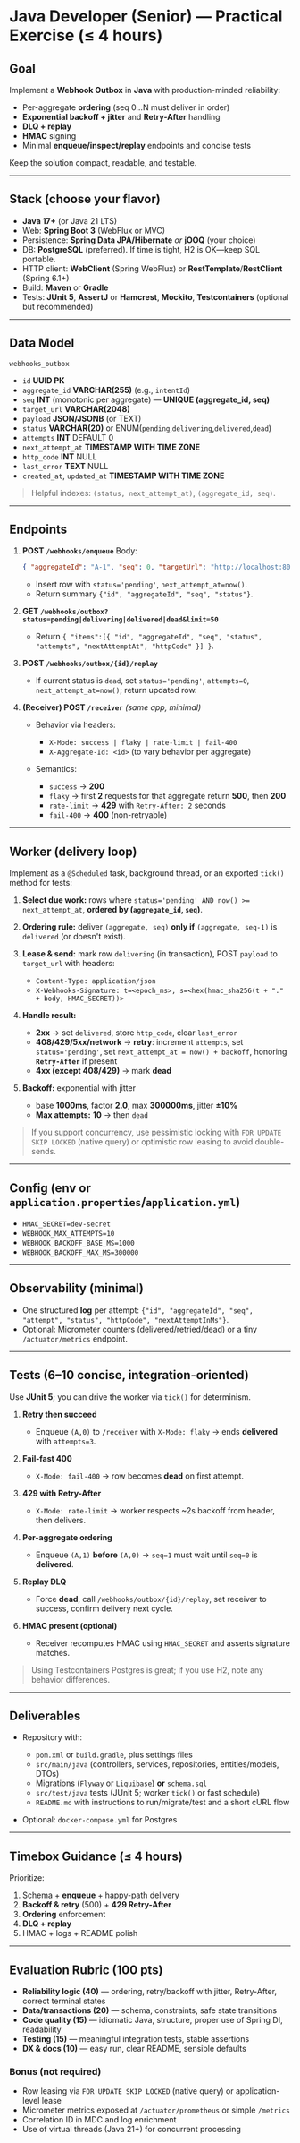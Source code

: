 # Java Developer (Senior) — Practical Exercise (≤ 4 hours)

## Goal

Implement a **Webhook Outbox** in **Java** with production-minded reliability:

* Per-aggregate **ordering** (seq 0…N must deliver in order)
* **Exponential backoff + jitter** and **Retry-After** handling
* **DLQ + replay**
* **HMAC** signing
* Minimal **enqueue/inspect/replay** endpoints and concise tests

Keep the solution compact, readable, and testable.

---

## Stack (choose your flavor)

* **Java 17+** (or Java 21 LTS)
* Web: **Spring Boot 3** (WebFlux or MVC)
* Persistence: **Spring Data JPA/Hibernate** *or* **jOOQ** (your choice)
* DB: **PostgreSQL** (preferred). If time is tight, H2 is OK—keep SQL portable.
* HTTP client: **WebClient** (Spring WebFlux) or **RestTemplate**/**RestClient** (Spring 6.1+)
* Build: **Maven** or **Gradle**
* Tests: **JUnit 5**, **AssertJ** or **Hamcrest**, **Mockito**, **Testcontainers** (optional but recommended)

---

## Data Model

`webhooks_outbox`

* `id` **UUID PK**
* `aggregate_id` **VARCHAR(255)** (e.g., `intentId`)
* `seq` **INT** (monotonic per aggregate) — **UNIQUE (aggregate\_id, seq)**
* `target_url` **VARCHAR(2048)**
* `payload` **JSON/JSONB** (or TEXT)
* `status` **VARCHAR(20)** or ENUM(`pending`,`delivering`,`delivered`,`dead`)
* `attempts` **INT** DEFAULT 0
* `next_attempt_at` **TIMESTAMP WITH TIME ZONE**
* `http_code` **INT** NULL
* `last_error` **TEXT** NULL
* `created_at`, `updated_at` **TIMESTAMP WITH TIME ZONE**

> Helpful indexes: `(status, next_attempt_at)`, `(aggregate_id, seq)`.

---

## Endpoints

1. **POST `/webhooks/enqueue`**
   Body:

   ```json
   { "aggregateId": "A-1", "seq": 0, "targetUrl": "http://localhost:8080/receiver", "payload": { "hello": "world" } }
   ```

   * Insert row with `status='pending'`, `next_attempt_at=now()`.
   * Return summary `{"id", "aggregateId", "seq", "status"}`.

2. **GET `/webhooks/outbox?status=pending|delivering|delivered|dead&limit=50`**

   * Return `{ "items":[{ "id", "aggregateId", "seq", "status", "attempts", "nextAttemptAt", "httpCode" }] }`.

3. **POST `/webhooks/outbox/{id}/replay`**

   * If current status is `dead`, set `status='pending'`, `attempts=0`, `next_attempt_at=now()`; return updated row.

4. **(Receiver) POST `/receiver`** *(same app, minimal)*

   * Behavior via headers:

     * `X-Mode: success | flaky | rate-limit | fail-400`
     * `X-Aggregate-Id: <id>` (to vary behavior per aggregate)
   * Semantics:

     * `success` → **200**
     * `flaky` → first **2** requests for that aggregate return **500**, then **200**
     * `rate-limit` → **429** with `Retry-After: 2` seconds
     * `fail-400` → **400** (non-retryable)

---

## Worker (delivery loop)

Implement as a `@Scheduled` task, background thread, or an exported `tick()` method for tests:

1. **Select due work:** rows where `status='pending' AND now() >= next_attempt_at`, **ordered by (`aggregate_id`, `seq`)**.
2. **Ordering rule:** deliver `(aggregate, seq)` **only if** `(aggregate, seq-1)` is `delivered` (or doesn't exist).
3. **Lease & send:** mark row `delivering` (in transaction), POST `payload` to `target_url` with headers:

   * `Content-Type: application/json`
   * `X-Webhooks-Signature: t=<epoch_ms>, s=<hex(hmac_sha256(t + "." + body, HMAC_SECRET))>`
4. **Handle result:**

   * **2xx** → set `delivered`, store `http_code`, clear `last_error`
   * **408/429/5xx/network** → **retry**: increment `attempts`, set `status='pending'`, set `next_attempt_at = now() + backoff`, honoring **`Retry-After`** if present
   * **4xx (except 408/429)** → mark **dead**
5. **Backoff:** exponential with jitter

   * base **1000ms**, factor **2.0**, max **300000ms**, jitter **±10%**
   * **Max attempts:** **10** → then `dead`

> If you support concurrency, use pessimistic locking with `FOR UPDATE SKIP LOCKED` (native query) or optimistic row leasing to avoid double-sends.

---

## Config (env or `application.properties`/`application.yml`)

* `HMAC_SECRET=dev-secret`
* `WEBHOOK_MAX_ATTEMPTS=10`
* `WEBHOOK_BACKOFF_BASE_MS=1000`
* `WEBHOOK_BACKOFF_MAX_MS=300000`

---

## Observability (minimal)

* One structured **log** per attempt: `{"id", "aggregateId", "seq", "attempt", "status", "httpCode", "nextAttemptInMs"}`.
* Optional: Micrometer counters (delivered/retried/dead) or a tiny `/actuator/metrics` endpoint.

---

## Tests (6–10 concise, integration-oriented)

Use **JUnit 5**; you can drive the worker via `tick()` for determinism.

1. **Retry then succeed**

   * Enqueue `(A,0)` to `/receiver` with `X-Mode: flaky` → ends **delivered** with `attempts=3`.

2. **Fail-fast 400**

   * `X-Mode: fail-400` → row becomes **dead** on first attempt.

3. **429 with Retry-After**

   * `X-Mode: rate-limit` → worker respects \~2s backoff from header, then delivers.

4. **Per-aggregate ordering**

   * Enqueue `(A,1)` **before** `(A,0)` → `seq=1` must wait until `seq=0` is **delivered**.

5. **Replay DLQ**

   * Force **dead**, call `/webhooks/outbox/{id}/replay`, set receiver to success, confirm delivery next cycle.

6. **HMAC present (optional)**

   * Receiver recomputes HMAC using `HMAC_SECRET` and asserts signature matches.

> Using Testcontainers Postgres is great; if you use H2, note any behavior differences.

---

## Deliverables

* Repository with:

  * `pom.xml` or `build.gradle`, plus settings files
  * `src/main/java` (controllers, services, repositories, entities/models, DTOs)
  * Migrations (`Flyway` or `Liquibase`) **or** `schema.sql`
  * `src/test/java` tests (JUnit 5; worker `tick()` or fast schedule)
  * `README.md` with instructions to run/migrate/test and a short cURL flow
* Optional: `docker-compose.yml` for Postgres

---

## Timebox Guidance (≤ 4 hours)

Prioritize:

1. Schema + **enqueue** + happy-path delivery
2. **Backoff & retry** (500) + **429 Retry-After**
3. **Ordering** enforcement
4. **DLQ + replay**
5. HMAC + logs + README polish

---

## Evaluation Rubric (100 pts)

* **Reliability logic (40)** — ordering, retry/backoff with jitter, Retry-After, correct terminal states
* **Data/transactions (20)** — schema, constraints, safe state transitions
* **Code quality (15)** — idiomatic Java, structure, proper use of Spring DI, readability
* **Testing (15)** — meaningful integration tests, stable assertions
* **DX & docs (10)** — easy run, clear README, sensible defaults

### Bonus (not required)

* Row leasing via `FOR UPDATE SKIP LOCKED` (native query) or application-level lease
* Micrometer metrics exposed at `/actuator/prometheus` or simple `/metrics`
* Correlation ID in MDC and log enrichment
* Use of virtual threads (Java 21+) for concurrent processing

